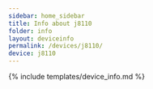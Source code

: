 ```yaml
---
sidebar: home_sidebar
title: Info about j8110
folder: info
layout: deviceinfo
permalink: /devices/j8110/
device: j8110
---
```

{% include templates/device_info.md %}
